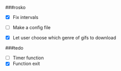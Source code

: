 ###rosko

* [x] Fix intervals
* [ ] Make a config file
* [x] Let user choose which genre of gifs to download


###tedo

* [ ] Timer function
* [x] Function exit

